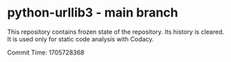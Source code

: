 # python-urllib3 - main branch

This repository contains frozen state of the repository.
Its history is cleared. It is used only for static code
analysis with Codacy.

Commit Time: 1705728368